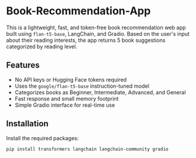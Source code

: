 # Book-Recommendation-App

This is a lightweight, fast, and token-free book recommendation web app built using `flan-t5-base`, LangChain, and Gradio. Based on the user's input about their reading interests, the app returns 5 book suggestions categorized by reading level.

## Features

- No API keys or Hugging Face tokens required
- Uses the `google/flan-t5-base` instruction-tuned model
- Categorizes books as Beginner, Intermediate, Advanced, and General
- Fast response and small memory footprint
- Simple Gradio interface for real-time use

## Installation

Install the required packages:

```bash
pip install transformers langchain langchain-community gradio

